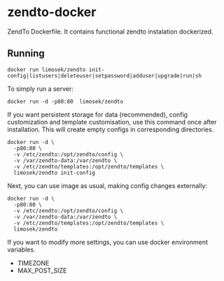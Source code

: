 # zendto-docker
ZendTo Dockerfile. It contains functional zendto instalation dockerized.

## Running
```
docker run limosek/zendto init-config|listusers|deleteuser|setpassword|adduser|upgrade|run|sh
```

To simply run a server:
```
docker run -d -p80:80  limosek/zendto
```

If you want persistent storage for data (recommended), config customization
and template customisation, use this command once after installation. This
will create empty configs in corresponding directories.

```
docker run -d \
  -p80:80 \
  -v /etc/zendto:/opt/zendto/config \
  -v /var/zendto-data:/var/zendto \
  -v /etc/zendto/templates:/opt/zendto/templates \
  limosek/zendto init-config
```

Next, you can use image as usual, making config changes externally:
```
docker run -d \
  -p80:80 \
  -v /etc/zendto:/opt/zendto/config \
  -v /var/zendto-data:/var/zendto \
  -v /etc/zendto/templates:/opt/zendto/templates \
  limosek/zendto
```

If you want to modify more settings, you can use docker environment
variables.

- TIMEZONE 
- MAX_POST_SIZE
